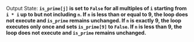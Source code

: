 Output State: **`is_prime[j]` is set to `False` for all multiples of `i` starting from `i * i` up to but not including `n`. If `n` is less than or equal to 9, the loop does not execute and `is_prime` remains unchanged. If `n` is exactly 9, the loop executes only once and sets `is_prime[9]` to `False`. If `n` is less than 9, the loop does not execute and `is_prime` remains unchanged.**